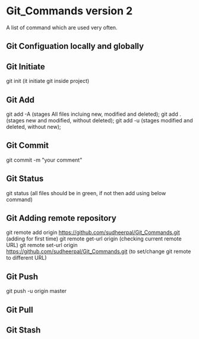# Git_Commands version 2
A list of command which are used very often.



## Git Configuation locally and globally




## Git Initiate
git init   (it initiate git inside project)




## Git Add

git add -A    (stages All files incluing new, modified and deleted);
git add .     (stages new and modified, without deleted);
git add -u    (stages modified and deleted, without new);



## Git Commit
git commit -m "your comment"




## Git Status
git status   (all files should be in green, if not then add using below command)




## Git Adding remote repository
git remote add origin https://github.com/sudheerpal/Git_Commands.git      (adding for first time)
git remote get-url origin                                                  (checking current remote URL)
git remote set-url origin https://github.com/sudheerpal/Git_Commands.git  (to set/change git remote to different URL)




## Git Push
git push -u origin master




## Git Pull





## Git Stash
